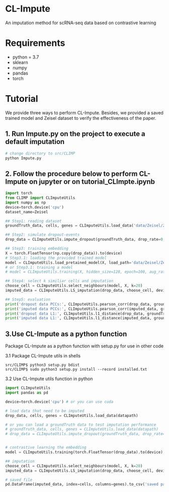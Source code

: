 # CL-Impute

An imputation method for scRNA-seq data based on contrastive learning

# Requirements

- python = 3.7
- sklearn
- numpy
- pandas
- torch


# Tutorial

We provide three ways to perform CL-Impute. Besides, we provided a saved trained model and Zeisel dataset to verify the effectiveness of the paper.

## 1. Run Impute.py on the project to execute a default imputation

```python
# change directory to src/CLIMP
python Impute.py
```

## 2. Follow the procedure below to perform CL-Impute on jupyter or on tutorial_CLImpte.ipynb

```python
import torch
from CLIMP import CLImputeUtils
import numpy as np
device=torch.device('cpu')
dataset_name=Zeisel
```
```python
## Step1: reading dataset
groundTruth_data, cells, genes = CLImputeUtils.load_data('data/Zeisel/Zeisel_top2000.csv')
```
```python
## Step2: simulate dropout-events
drop_data = CLImputeUtils.impute_dropout(groundTruth_data, drop_rate=0.4)
```
```python
## Step3: training embedding
X = torch.FloatTensor(np.copy(drop_data)).to(device)
# Step3.1: loading the provided trained model
model = CLImputeUtils.load_pretained_model(X, load_path='data/Zeisel/Zeisel_saved_model.pkl')
# or Step3.1: training a model
# model = CLImputeUtils.training(X, hidden_size=128, epoch=100, aug_rate=0.4)
```
```python
## Step4: select k similiar cells and imputation
choose_cell = CLImputeUtils.select_neighbours(model, X, k=20)
imputed_data = CLImputeUtils.LS_imputation(drop_data, choose_cell, device)
```
```python
## Step5: evaluation
print('dropout data PCCs:', CLImputeUtils.pearson_corr(drop_data, groundTruth_data))
print('imputed data PCCs:', CLImputeUtils.pearson_corr(imputed_data, groundTruth_data))
print('dropout data L1:', CLImputeUtils.l1_distance(drop_data, groundTruth_data))
print('imputed data L1:', CLImputeUtils.l1_distance(imputed_data, groundTruth_data))
```

## 3.Use CL-Impute as a python function

Package CL-Impute as a python function with setup.py for use in other code

3.1 Package CL-Impute utils in shells
```shell
src/CLIMP$ python3 setup.py bdist
src/CLIMP$ sudo python3 setup.py install --record installed.txt
```
3.2 Use CL-Impute utils function in python
```python
import CLImputeUtils
import pandas as pd

device=torch.device('cpu') # or you can use cuda

# load data that need to be imputed
drop_data, cells, genes = CLImputeUtils.load_data(datapath)

# or you can load a groundTruth data to test imputation performance
# groundTruth_data, cells, genes = CLImputeUtils.load_data(datapath)
# drop_data = CLImputeUtils.impute_dropout(groundTruth_data, drop_rate=0.4)


# contrastive learning the embedding
model = CLImputeUtils.training(torch.FloatTensor(drop_data).to(device), hidden_size=128, epoch=100, aug_rate=0.4)

## imputation
choose_cell = CLImputeUtils.select_neighbours(model, X, k=20)
imputed_data = CLImputeUtils.LS_imputation(drop_data, choose_cell, device)

# saved file
pd.DataFrame(imputed_data, index=cells, columns=genes).to_csv('saved path')
```
